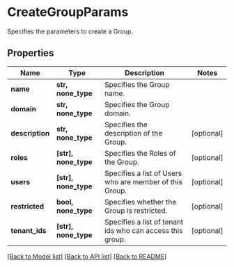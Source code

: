 # CreateGroupParams

Specifies the parameters to create a Group.

## Properties
Name | Type | Description | Notes
------------ | ------------- | ------------- | -------------
**name** | **str, none_type** | Specifies the Group name. | 
**domain** | **str, none_type** | Specifies the Group domain. | 
**description** | **str, none_type** | Specifies the description of the Group. | [optional] 
**roles** | **[str], none_type** | Specifies the Roles of the Group. | [optional] 
**users** | **[str], none_type** | Specifies a list of Users who are member of this Group. | [optional] 
**restricted** | **bool, none_type** | Specifies whether the Group is restricted. | [optional] 
**tenant_ids** | **[str], none_type** | Specifies a list of tenant ids who can access this group. | [optional] 

[[Back to Model list]](../README.md#documentation-for-models) [[Back to API list]](../README.md#documentation-for-api-endpoints) [[Back to README]](../README.md)


